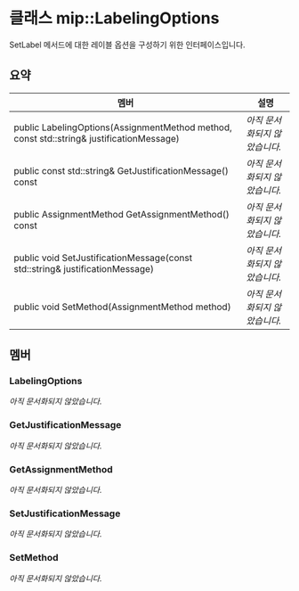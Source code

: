 # <a name="class-miplabelingoptions"></a>클래스 mip::LabelingOptions 
SetLabel 메서드에 대한 레이블 옵션을 구성하기 위한 인터페이스입니다.
  
## <a name="summary"></a>요약
 멤버                        | 설명                                
--------------------------------|---------------------------------------------
 public LabelingOptions(AssignmentMethod method, const std::string& justificationMessage)  | _아직 문서화되지 않았습니다._
 public const std::string& GetJustificationMessage() const  | _아직 문서화되지 않았습니다._
 public AssignmentMethod GetAssignmentMethod() const  | _아직 문서화되지 않았습니다._
 public void SetJustificationMessage(const std::string& justificationMessage)  | _아직 문서화되지 않았습니다._
 public void SetMethod(AssignmentMethod method)  | _아직 문서화되지 않았습니다._
  
## <a name="members"></a>멤버
  
### <a name="labelingoptions"></a>LabelingOptions
_아직 문서화되지 않았습니다._

  
### <a name="getjustificationmessage"></a>GetJustificationMessage
_아직 문서화되지 않았습니다._

  
### <a name="getassignmentmethod"></a>GetAssignmentMethod
_아직 문서화되지 않았습니다._

  
### <a name="setjustificationmessage"></a>SetJustificationMessage
_아직 문서화되지 않았습니다._

  
### <a name="setmethod"></a>SetMethod
_아직 문서화되지 않았습니다._
